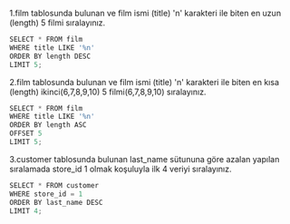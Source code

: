 1.film tablosunda bulunan ve film ismi (title) 'n' karakteri ile biten en uzun (length) 5 filmi sıralayınız.

````javascript
SELECT * FROM film
WHERE title LIKE '%n'
ORDER BY length DESC
LIMIT 5;
````

2.film tablosunda bulunan ve film ismi (title) 'n' karakteri ile biten en kısa (length) ikinci(6,7,8,9,10) 5 filmi(6,7,8,9,10) sıralayınız.

````javascript
SELECT * FROM film
WHERE title LIKE '%n'
ORDER BY length ASC
OFFSET 5
LIMIT 5;
````

3.customer tablosunda bulunan last_name sütununa göre azalan yapılan sıralamada store_id 1 olmak koşuluyla ilk 4 veriyi sıralayınız.

````javascript
SELECT * FROM customer
WHERE store_id = 1
ORDER BY last_name DESC
LIMIT 4;
````
